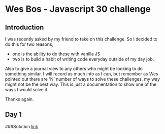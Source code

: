 # Wes Bos - Javascript 30 challenge

## Introduction
I was recently asked by my friend to take on this challenge. So I decided to do this for two reasons,

- one is the ability to do these with vanilla JS
- two is to build a habit of writing code everyday outside of my day job.

Also to give a journal view to any others who might be looking to do something similar. I will record as much info as I can, but remember as Wes pointed out there are 'N' number of ways to solve these challenges, my way might not be the best way. This is just a documentation to show one of the ways I would solve it.

Thanks again.

## Day 1


###Solution
[link](https://guruarumugam.github.io/wes-js-30-challenge/wes-js-30-challenge/01-Javascript-Drum-Kit)
